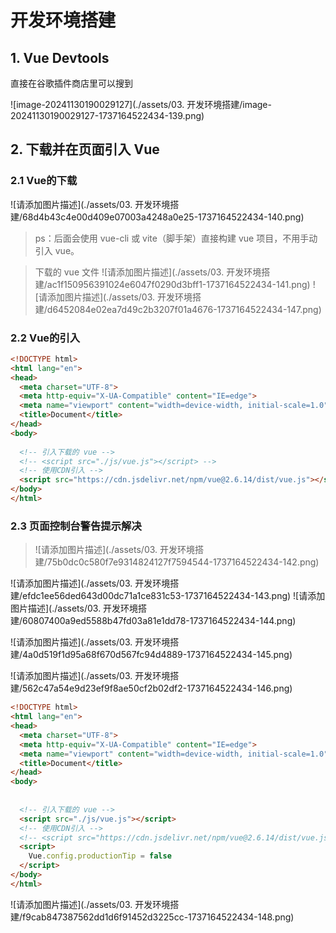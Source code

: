 # 开发环境搭建

## 1. Vue Devtools

直接在谷歌插件商店里可以搜到

![image-20241130190029127](./assets/03. 开发环境搭建/image-20241130190029127-1737164522434-139.png)

## 2. 下载并在页面引入 Vue

### 2.1 Vue的下载

![请添加图片描述](./assets/03. 开发环境搭建/68d4b43c4e00d409e07003a4248a0e25-1737164522434-140.png)

> ps：后面会使用 vue-cli 或 vite（脚手架）直接构建 vue 项目，不用手动引入 vue。

> 下载的 vue 文件
> ![请添加图片描述](./assets/03. 开发环境搭建/ac1f150956391024e6047f0290d3bff1-1737164522434-141.png)
> ![请添加图片描述](./assets/03. 开发环境搭建/d6452084e02ea7d49c2b3207f01a4676-1737164522434-147.png)

### 2.2 Vue的引入

```html
<!DOCTYPE html>
<html lang="en">
<head>
  <meta charset="UTF-8">
  <meta http-equiv="X-UA-Compatible" content="IE=edge">
  <meta name="viewport" content="width=device-width, initial-scale=1.0">
  <title>Document</title>
</head>
<body>
  
  <!-- 引入下载的 vue -->
  <!-- <script src="./js/vue.js"></script> -->
  <!-- 使用CDN引入 -->
  <script src="https://cdn.jsdelivr.net/npm/vue@2.6.14/dist/vue.js"></script>
</body>
</html>
```

### 2.3 页面控制台警告提示解决

> ![请添加图片描述](./assets/03. 开发环境搭建/75b0dc0c580f7e9314824127f7594544-1737164522434-142.png)

![请添加图片描述](./assets/03. 开发环境搭建/efdc1ee56ded643d00dc71a1ce831c53-1737164522434-143.png)
![请添加图片描述](./assets/03. 开发环境搭建/60807400a9ed5588b47fd03a81e1dd78-1737164522434-144.png)

![请添加图片描述](./assets/03. 开发环境搭建/4a0d519f1d95a68f670d567fc94d4889-1737164522434-145.png)

![请添加图片描述](./assets/03. 开发环境搭建/562c47a54e9d23ef9f8ae50cf2b02df2-1737164522434-146.png)

```html
<!DOCTYPE html>
<html lang="en">
<head>
  <meta charset="UTF-8">
  <meta http-equiv="X-UA-Compatible" content="IE=edge">
  <meta name="viewport" content="width=device-width, initial-scale=1.0">
  <title>Document</title>
</head>
<body>
  
  
  <!-- 引入下载的 vue -->
  <script src="./js/vue.js"></script>
  <!-- 使用CDN引入 -->
  <!-- <script src="https://cdn.jsdelivr.net/npm/vue@2.6.14/dist/vue.js"></script> -->
  <script>
    Vue.config.productionTip = false
  </script>
</body>
</html>
```

![请添加图片描述](./assets/03. 开发环境搭建/f9cab847387562dd1d6f91452d3225cc-1737164522434-148.png)

